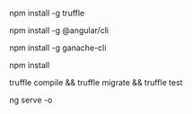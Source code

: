 npm install -g truffle

npm install -g @angular/cli

npm install -g ganache-cli

npm install 

truffle compile && truffle migrate && truffle test

ng serve -o
